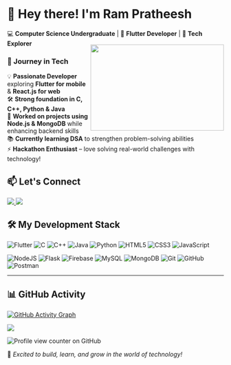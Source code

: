 # 👋 Hey there! I'm **Ram Pratheesh**  

💻 **Computer Science Undergraduate** | 🚀 **Flutter Developer** | 🎯 **Tech Explorer**  


<img align="right" width="310" height="200" style="margin-top: -20px;" src="https://i.pinimg.com/originals/47/f0/34/47f0342cec72b800463bf003eac1257e.gif">

<h3>🚀 Journey in Tech</h3>
 
💡 **Passionate Developer** exploring **Flutter for mobile** & **React.js for web**  
🛠 **Strong foundation in C, C++, Python & Java**  
🔗 **Worked on projects using Node.js & MongoDB** while enhancing backend skills  
📚 **Currently learning DSA** to strengthen problem-solving abilities  
⚡ **Hackathon Enthusiast** – love solving real-world challenges with technology!   



## 📫 Let's Connect  

<p align="left">
  <a href="https://www.linkedin.com/in/rampratheeshsk/">
    <img src="https://img.shields.io/badge/LinkedIn-0077B5?style=for-the-badge&logo=linkedin&logoColor=white" />
  </a>
  <a href="mailto:skrampratheesh@gmail.com">
    <img src="https://img.shields.io/badge/Gmail-D14836?style=for-the-badge&logo=gmail&logoColor=white" />
  </a>
</p>



## 🛠 My Development Stack  

![Flutter](https://img.shields.io/badge/Flutter-%2302569B.svg?style=for-the-badge&logo=Flutter&logoColor=white) ![C](https://img.shields.io/badge/c-%2300599C.svg?style=for-the-badge&logo=c&logoColor=white) ![C++](https://img.shields.io/badge/c++-%2300599C.svg?style=for-the-badge&logo=c%2B%2B&logoColor=white) ![Java](https://img.shields.io/badge/java-%23ED8B00.svg?style=for-the-badge&logo=openjdk&logoColor=white) ![Python](https://img.shields.io/badge/python-3670A0?style=for-the-badge&logo=python&logoColor=ffdd54) ![HTML5](https://img.shields.io/badge/html5-%23E34F26.svg?style=for-the-badge&logo=html5&logoColor=white) ![CSS3](https://img.shields.io/badge/css3-%231572B6.svg?style=for-the-badge&logo=css3&logoColor=white) ![JavaScript](https://img.shields.io/badge/javascript-%23323330.svg?style=for-the-badge&logo=javascript&logoColor=%23F7DF1E)  

![NodeJS](https://img.shields.io/badge/node.js-6DA55F?style=for-the-badge&logo=node.js&logoColor=white) ![Flask](https://img.shields.io/badge/flask-%23000.svg?style=for-the-badge&logo=flask&logoColor=white) ![Firebase](https://img.shields.io/badge/firebase-%23039BE5.svg?style=for-the-badge&logo=firebase) ![MySQL](https://img.shields.io/badge/mysql-4479A1.svg?style=for-the-badge&logo=mysql&logoColor=white) ![MongoDB](https://img.shields.io/badge/MongoDB-%234ea94b.svg?style=for-the-badge&logo=mongodb&logoColor=white) ![Git](https://img.shields.io/badge/git-%23F05033.svg?style=for-the-badge&logo=git&logoColor=white) ![GitHub](https://img.shields.io/badge/github-%23121011.svg?style=for-the-badge&logo=github&logoColor=white) ![Postman](https://img.shields.io/badge/Postman-FF6C37?style=for-the-badge&logo=postman&logoColor=white)

---

## 📊 GitHub Activity  
[![GitHub Activity Graph](https://github-readme-activity-graph.vercel.app/graph?username=Ram-Pratheesh&bg_color=000000&color=ffffff&line=29bc5d&point=ffffff&area=true&hide_border=true)](https://github.com/Ram-Pratheesh/github-readme-activity-graph)

<img src="http://github-profile-summary-cards.vercel.app/api/cards/repos-per-language?username=Ram-Pratheesh&theme=github_dark" />

![Profile view counter on GitHub](https://komarev.com/ghpvc/?username=Ram-Pratheesh)

🚀 *Excited to build, learn, and grow in the world of technology!*
